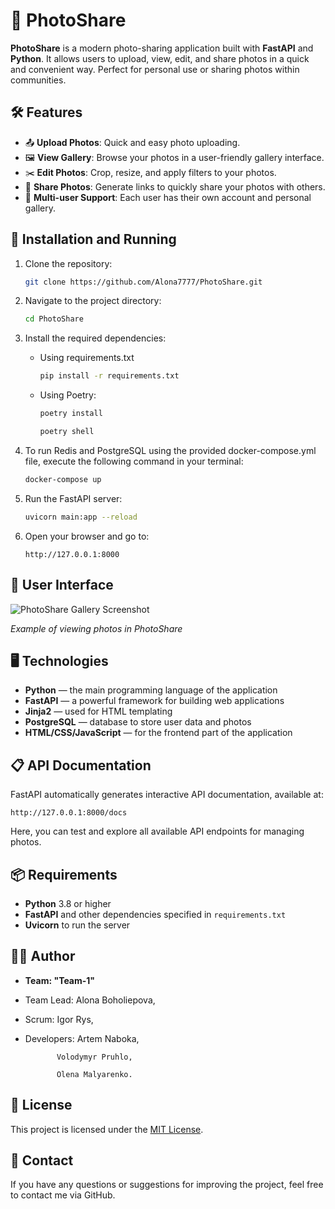 
# 📸 PhotoShare

**PhotoShare** is a modern photo-sharing application built with **FastAPI** and **Python**.
It allows users to upload, view, edit, and share photos in a quick and convenient way.
Perfect for personal use or sharing photos within communities.

## 🛠 Features

- 📤 **Upload Photos**: Quick and easy photo uploading.
- 🖼 **View Gallery**: Browse your photos in a user-friendly gallery interface.
- ✂️ **Edit Photos**: Crop, resize, and apply filters to your photos.
- 🔗 **Share Photos**: Generate links to quickly share your photos with others.
- 👥 **Multi-user Support**: Each user has their own account and personal gallery.

## 🚀 Installation and Running

1. Clone the repository:

    ```bash
    git clone https://github.com/Alona7777/PhotoShare.git
    ```

2. Navigate to the project directory:

    ```bash
    cd PhotoShare
    ```

3. Install the required dependencies:
    - Using requirements.txt

        ```bash
        pip install -r requirements.txt
        ```
    - Using Poetry:

        ```bash
        poetry install
        ```
        
        ```bash
        poetry shell
        ```

4. To run Redis and PostgreSQL using the provided docker-compose.yml file, execute the following command in your terminal:

    ```bash
    docker-compose up
    ```

5. Run the FastAPI server:

    ```bash
    uvicorn main:app --reload
    ```

6. Open your browser and go to:

    ```
    http://127.0.0.1:8000
    ```

## 🎨 User Interface

![PhotoShare Gallery Screenshot](https://via.placeholder.com/800x400.png?text=Gallery+Screenshot)

*Example of viewing photos in PhotoShare*

## 🖥 Technologies

- **Python** — the main programming language of the application
- **FastAPI** — a powerful framework for building web applications
- **Jinja2** — used for HTML templating
- **PostgreSQL** — database to store user data and photos
- **HTML/CSS/JavaScript** — for the frontend part of the application

## 📋 API Documentation

FastAPI automatically generates interactive API documentation, available at:

```
http://127.0.0.1:8000/docs
```

Here, you can test and explore all available API endpoints for managing photos.

## 📦 Requirements

- **Python** 3.8 or higher
- **FastAPI** and other dependencies specified in `requirements.txt`
- **Uvicorn** to run the server

## 👩‍💻 Author

- **Team: "Team-1"** 

- Team Lead: Alona Boholiepova,

- Scrum: Igor Rys,

- Developers: Artem Naboka,

             Volodymyr Pruhlo,

             Olena Malyarenko.

## 📜 License

This project is licensed under the [MIT License](LICENSE).

## 📧 Contact

If you have any questions or suggestions for improving the project, feel free to contact me via GitHub.

